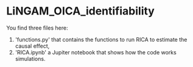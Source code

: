 # LiNGAM_OICA_identifiability

You find three files here:
  1. 'functions.py' that contains the functions to run RICA to estimate the causal effect,
  2. 'RICA.ipynb' a Jupiter notebook that shows how the code works simulations.
